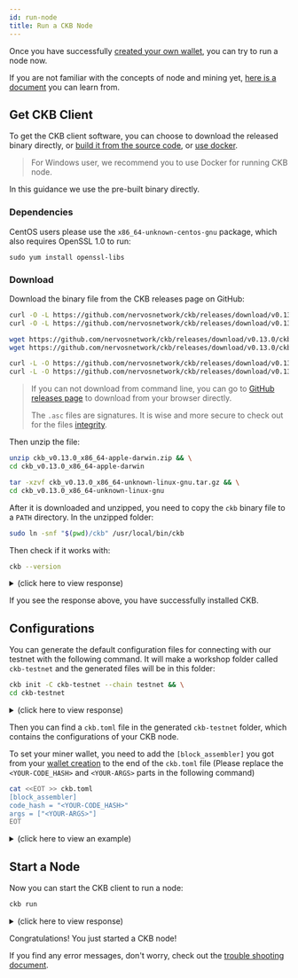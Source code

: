 ```yaml
---
id: run-node
title: Run a CKB Node
---
```


Once you have successfully [created your own wallet](wallet), you can try to run a node now.

If you are not familiar with the concepts of node and mining yet, [here is a document](../basic-concepts/node-mining) you can learn from.

## Get CKB Client

To get the CKB client software, you can choose to download the released binary directly, or [build it from the source code](../dev-guide/compile), or [use docker](https://github.com/nervosnetwork/ckb/blob/develop/docs/run-ckb-with-docker.md).

> For Windows user, we recommend you to use Docker for running CKB node.

In this guidance we use the pre-built binary directly.

### Dependencies

CentOS users please use the `x86_64-unknown-centos-gnu` package, which also requires OpenSSL 1.0 to run:

```shell
sudo yum install openssl-libs
```

### Download

Download the binary file from the CKB releases page on GitHub:

<!-- Todo: change the release version here -->

<!--DOCUSAURUS_CODE_TABS-->

<!--macOS-->

```bash
curl -O -L https://github.com/nervosnetwork/ckb/releases/download/v0.13.0/ckb_v0.13.0_x86_64-apple-darwin.zip
curl -O -L https://github.com/nervosnetwork/ckb/releases/download/v0.13.0/ckb_v0.13.0_x86_64-apple-darwin.zip.asc
```

<!--Linux-->

```bash
wget https://github.com/nervosnetwork/ckb/releases/download/v0.13.0/ckb_v0.13.0_x86_64-unknown-linux-gnu.tar.gz
wget https://github.com/nervosnetwork/ckb/releases/download/v0.13.0/ckb_v0.13.0_x86_64-unknown-linux-gnu.tar.gz.asc
```

<!--CentOS-->

```bash
curl -L -O https://github.com/nervosnetwork/ckb/releases/download/v0.13.0/ckb_v0.13.0_x86_64-unknown-centos-gnu.tar.gz
curl -L -O https://github.com/nervosnetwork/ckb/releases/download/v0.13.0/ckb_v0.13.0_x86_64-unknown-centos-gnu.tar.gz.asc
```

<!--END_DOCUSAURUS_CODE_TABS-->

> If you can not download from command line, you can go to [GitHub releases page](https://github.com/nervosnetwork/ckb/releases/tag/v0.13.0) to download from your browser directly.
> 
> The `.asc` files are signatures. It is wise and more secure to check out for the files [integrity](https://github.com/nervosnetwork/ckb/blob/develop/docs/integrity-check.md).

Then unzip the file:

<!--DOCUSAURUS_CODE_TABS-->

<!--macOS-->

```bash
unzip ckb_v0.13.0_x86_64-apple-darwin.zip && \
cd ckb_v0.13.0_x86_64-apple-darwin
```

<!--Linux-->

```bash
tar -xzvf ckb_v0.13.0_x86_64-unknown-linux-gnu.tar.gz && \
cd ckb_v0.13.0_x86_64-unknown-linux-gnu
```

<!--END_DOCUSAURUS_CODE_TABS-->

After it is downloaded and unzipped, you need to copy the `ckb` binary file to a `PATH` directory. In the unzipped folder:

```bash
sudo ln -snf "$(pwd)/ckb" /usr/local/bin/ckb
```

Then check if it works with:

```bash
ckb --version
```

<!-- Todo: change the response here -->

<details>
<summary>(click here to view response)</summary>

```bash
$ ckb --version
ckb 0.13.0 (rylai-v2 v0.13.0 2019-06-01)
```

</details>

If you see the response above, you have successfully installed CKB.

## Configurations

You can generate the default configuration files for connecting with our testnet with the following command. It will make a workshop folder called `ckb-testnet` and the generated files will be in this folder:

```bash
ckb init -C ckb-testnet --chain testnet && \
cd ckb-testnet
```

<details>
<summary>(click here to view response)</summary>

```bash
$ ckb init -C ckb-testnet --chain testnet && \
cd ckb-testnet
Initialized CKB directory in /Users/username/code/ckb-testnet
create ckb.toml
create ckb-miner.toml
```

</details>

Then you can find a `ckb.toml` file in the generated `ckb-testnet` folder, which contains the configurations of your CKB node.

To set your miner wallet, you need to add the `[block_assembler]` you got from your [wallet creation](wallet#create-wallet) to the end of the `ckb.toml` file (Please replace the `<YOUR-CODE_HASH>` and `<YOUR-ARGS>` parts in the following command)

```bash
cat <<EOT >> ckb.toml
[block_assembler]
code_hash = "<YOUR-CODE_HASH>"
args = ["<YOUR-ARGS>"]
EOT
```

<details>
<summary>(click here to view an example)</summary>

```bash
$ cat <<EOT >> ckb.toml
[block_assembler]
code_hash = "0x9e3b3557f11b2b3532ce352bfe8017e9fd11d154c4c7f9b7aaaa1e621b539a08"
args = ["0x7e6bccda0abe748eb5dc74be0e797662ae938036"]
EOT
```

</details>

## Start a Node

Now you can start the CKB client to run a node:

```bash
ckb run
```

<details>
<summary>(click here to view response)</summary>

```bash
$ ckb run
2019-05-18 08:06:37.246 +08:00 main INFO sentry  **Notice**: The ckb process will send stack trace to sentry on Rust panics. This is enabled by default before mainnet, which can be opted out by setting the option `dsn` to empty in the config file. The DSN is now https://48c6a88d92e246478e2d53b5917a887c@sentry.io/1422795
2019-05-18 08:06:37.257 +08:00 main INFO ckb_db::rocksdb  Initialize a new database
2019-05-18 08:06:37.385 +08:00 main INFO main  chain genesis hash: 0xaad9b82caa07f5989dfb8caa44927f0bab515a96ccaaceba82c7bea609fec205
2019-05-18 08:06:37.385 +08:00 main INFO network  Generate random key
2019-05-18 08:06:37.386 +08:00 main INFO network  write random secret key to "/Users/username/code/ckb-testnet/data/network/secret_key"
2019-05-18 08:06:37.391 +08:00 main INFO network  No peer in peer store, start seeding...
2019-05-18 08:06:37.392 +08:00 main INFO network  Listen on address: /ip4/0.0.0.0/tcp/8115/p2p/QmSbvRYNUujyEBEpRipdREfS8cqLxCSndDAWRDAE1Hms2H
2019-05-18 08:06:37.394 +08:00 tokio-runtime-worker-0 INFO network  p2p service event: ListenStarted { address: "/ip4/0.0.0.0/tcp/8115" }
2019-05-18 08:06:37.441 +08:00 tokio-runtime-worker-6 INFO network  SessionId(1) open, registry /ip4/47.111.169.36/tcp/8111/p2p/QmNQ4jky6uVqLDrPU7snqxARuNGWNLgSrTnssbRuy3ij2W success
```

</details>

Congratulations! You just started a CKB node!

If you find any error messages, don't worry, check out the [trouble shooting document](../references/troubleshooting).